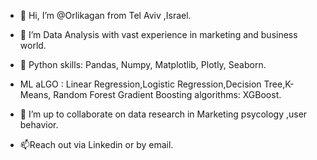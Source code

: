 - 👋 Hi, I’m @Orlikagan from Tel Aviv ,Israel.
- 👀 I’m Data Analysis with vast experience in marketing and business world.
- 🌱 Python skills: Pandas, Numpy, Matplotlib, Plotly, Seaborn.
- ML aLGO : 
Linear Regression,Logistic Regression,Decision Tree,K-Means, Random Forest
Gradient Boosting algorithms: XGBoost.

- 💞️ I’m up to collaborate on data research in Marketing psycology ,user behavior.
- 📫Reach out via Linkedin or by email.

<!---
Orlikagan/Orlikagan is a ✨ special ✨ repository because its `README.md` (this file) appears on your GitHub profile.
You can click the Preview link to take a look at your changes.
--->
